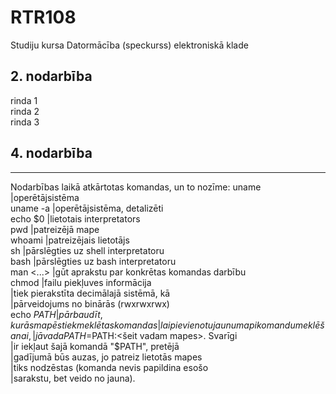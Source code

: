 # RTR108
Studiju kursa Datormācība (speckurss) elektroniskā klade
## 2. nodarbība
rinda 1  
rinda 2  
rinda 3  

## 4. nodarbība
---------------------------------------------------------
Nodarbības laikā atkārtotas komandas, un to nozīme:
uname      |operētājsistēma  
uname -a   |operētājsistēma, detalizēti  
echo $0    |lietotais interpretators  
pwd        |patreizējā mape  
whoami     |patreizējais lietotājs  
sh         |pārslēgties uz shell interpretatoru  
bash       |pārslēgties uz bash interpretatoru  
man <...>  |gūt aprakstu par konkrētas komandas darbību  
chmod      |failu piekļuves informācija  
           |tiek pierakstīta decimālajā sistēmā, kā  
           |pārveidojums no binārās (rwxrwxrwx)  
echo $PATH |pārbaudīt, kurās mapēs tiek meklētas komandas  
           |lai pievienotu jaunu mapi komandu meklēšanai,  
           |jāvada PATH=$PATH:<šeit vadam mapes>. Svarīgi  
           |ir iekļaut šajā komandā "$PATH", pretējā  
           |gadījumā būs auzas, jo patreiz lietotās mapes  
           |tiks nodzēstas (komanda nevis papildina esošo  
           |sarakstu, bet veido no jauna).  
           
